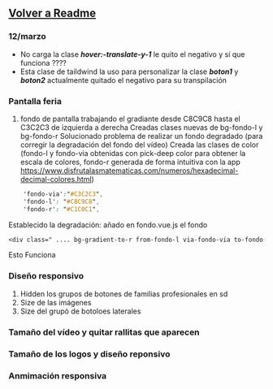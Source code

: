 ## [Volver a Readme](./../README.md)
### 12/marzo
* No carga la clase ***hover:-translate-y-1*** le quito el negativo y sí que funciona ????
* Esta clase de taildwind la uso para personalizar la clase ***boton1*** y ***boton2*** actualmente quitado el negativo para su transpilación

### Pantalla feria

1. fondo de pantalla
   trabajando el gradiante desde C8C9C8 hasta el C3C2C3 de izquierda a derecha
   Creadas clases nuevas de bg-fondo-l y bg-fondo-r
   Solucionado problema de realizar un fondo degradado (para corregir la degradación del fondo del vídeo)
   Creada las clases de color (fondo-l y fondo-via obtenidas con pick-deep color para obtener la escala de colores, fondo-r generada de forma intuitiva con la app https://www.disfrutalasmatematicas.com/numeros/hexadecimal-decimal-colores.html)
```css
    'fondo-via':"#C3C2C3",
    'fondo-l': "#C8C9C8",
    'fondo-r': "#C1C0C1",
```
Establecido la degradación: añado en fondo.vue.js el fondo
```css
<div class=" .... bg-gradient-to-r from-fondo-l via-fondo-via to-fondo-r">
```

Esto Funciona

### Diseño responsivo

1. Hidden los grupos de botones de familias profesionales en sd
2. Size de las imágenes
3. Size del grupò de botoloes laterales

### Tamaño del vídeo y quitar rallitas que aparecen


### Tamaño de los logos y diseño reponsivo

### Anmimación responsiva

